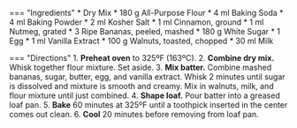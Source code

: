 === "Ingredients"
    * Dry Mix
        * 180 g All-Purpose Flour
        * 4 ml Baking Soda
        * 4 ml Baking Powder
        * 2 ml Kosher Salt
        * 1 ml Cinnamon, ground
        * 1 ml Nutmeg, grated
    * 3 Ripe Bananas, peeled, mashed
    * 180 g White Sugar
    * 1 Egg
    * 1 ml Vanilla Extract
    * 100 g Walnuts, toasted, chopped
    * 30 ml Milk

=== "Directions"
    1. **Preheat oven** to 325ºF (163ºC).
    2. **Combine dry mix.** Whisk together flour mixture. Set aside.
    3. **Mix batter.** Combine mashed bananas, sugar, butter, egg, and vanilla extract. Whisk 2 minutes until sugar is dissolved and mixture is smooth and creamy. Mix in walnuts, milk, and flour mixture until just combined.
    4. **Shape loaf.** Pour batter into a greased loaf pan.
    5. **Bake** 60 minutes at 325ºF until a toothpick inserted in the center comes out clean.
    6. **Cool** 20 minutes before removing from loaf pan.

[^1]:
    Mitzewich, John. ["Daylight Saving Has Me Going Bananas."](https://foodwishes.blogspot.com/2010/03/day-light-saving-has-me-going-bananas.html) *Food Wishes.* 14 March 2010.
[^2]: Walter, Elise.
